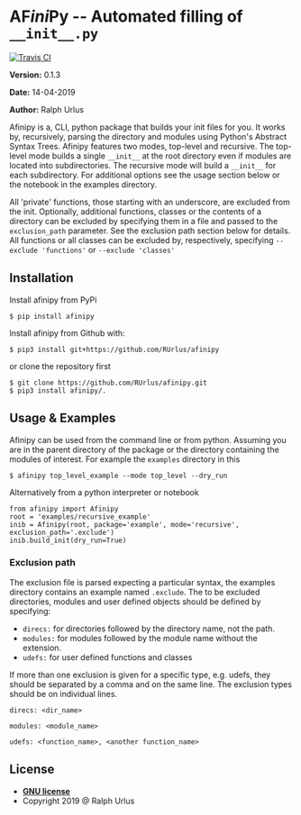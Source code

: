 # AF*ini*Py -- Automated filling of `__init__.py`
[![Travis CI](https://travis-ci.com/RUrlus/afinipy.svg?branch=master)](https://travis-ci.com/RUrlus/afinipy)

**Version:** 0.1.3

**Date:** 14-04-2019

**Author:** Ralph Urlus

Afinipy is a, CLI, python package that builds your init files for you.
It works by, recursively, parsing the directory and modules using Python's Abstract Syntax Trees.
Afinipy features two modes, top-level and recursive. The top-level mode builds a single `__init__` at
the root directory even if modules are located into subdirectories. The recursive mode will build a
`__init__` for each subdirectory. For additional options see the usage section below or the notebook
in the examples directory.

All 'private' functions, those starting with an underscore, are excluded from the init. Optionally,
additional functions, classes or the contents of a directory can be excluded by specifying them in
a file and passed to the `exclusion_path` parameter. See the exclusion path section below for details.
All functions or all classes can be excluded by, respectively, specifying `--exclude 'functions'` or `--exclude 'classes'`

## Installation
Install afinipy from PyPi
```shell
$ pip install afinipy
```
Install afinipy from Github with:
```shell
$ pip3 install git+https://github.com/RUrlus/afinipy
```
or clone the repository first
```shell
$ git clone https://github.com/RUrlus/afinipy.git
$ pip3 install afinipy/.
```

## Usage & Examples
Afinipy can be used from the command line or from python.
Assuming you are in the parent directory of the package or the directory containing the modules of interest. For example the `examples` directory in this 
```shell
$ afinipy top_level_example --mode top_level --dry_run
```

Alternatively from a python interpreter or notebook
```python3
from afinipy import Afinipy
root = 'examples/recursive_example'
inib = Afinipy(root, package='example', mode='recursive', exclusion_path='.exclude')
inib.build_init(dry_run=True)
```

### Exclusion path
The exclusion file is parsed expecting a particular syntax, the examples directory contains an example named `.exclude`.
The to be excluded directories, modules and user defined objects should be defined by specifying:
* `direcs:` for directories followed by the directory name, not the path.
* `modules:` for modules followed by the module name without the extension.
* `udefs:` for user defined functions and classes

If more than one exclusion is given for a specific type, e.g. udefs, they should be separated by a comma and on the same line.
The exclusion types should be on individual lines. 
```
direcs: <dir_name>

modules: <module_name>

udefs: <function_name>, <another function_name>
```

## License
- **[GNU license](https://opensource.org/licenses/GPL-3.0)**
- Copyright 2019 @ Ralph Urlus
